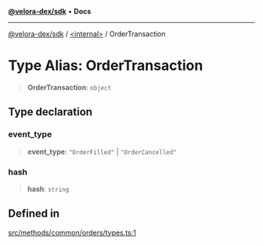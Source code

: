 [**@velora-dex/sdk**](../../README.md) • **Docs**

***

[@velora-dex/sdk](../../globals.md) / [\<internal\>](../README.md) / OrderTransaction

# Type Alias: OrderTransaction

> **OrderTransaction**: `object`

## Type declaration

### event\_type

> **event\_type**: `"OrderFilled"` \| `"OrderCancelled"`

### hash

> **hash**: `string`

## Defined in

[src/methods/common/orders/types.ts:1](https://github.com/paraswap/paraswap-sdk/blob/master/src/methods/common/orders/types.ts#L1)
